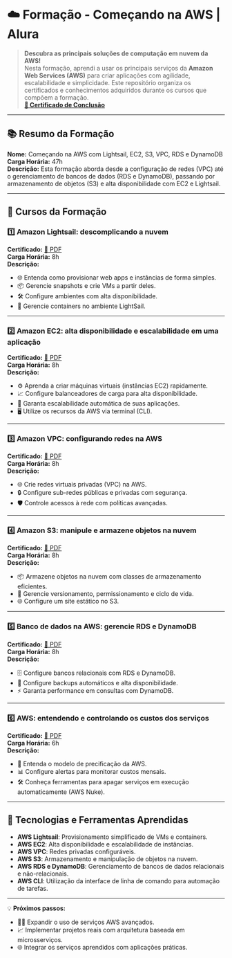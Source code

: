 # ☁️ Formação - Começando na AWS | Alura  

> **Descubra as principais soluções de computação em nuvem da AWS!**  
Nesta formação, aprendi a usar os principais serviços da **Amazon Web Services (AWS)** para criar aplicações com agilidade, escalabilidade e simplicidade. Este repositório organiza os certificados e conhecimentos adquiridos durante os cursos que compõem a formação.  
> **[🔗 Certificado de Conclusão](https://cursos.alura.com.br/degree/certificate/5a440b9f-4260-4595-af72-ff0e647c6d32?lang=pt_BR)**   

---

## 📚 Resumo da Formação  
**Nome:** Começando na AWS com Lightsail, EC2, S3, VPC, RDS e DynamoDB  
**Carga Horária:** 47h  
**Descrição:** Esta formação aborda desde a configuração de redes (VPC) até o gerenciamento de bancos de dados (RDS e DynamoDB), passando por armazenamento de objetos (S3) e alta disponibilidade com EC2 e Lightsail.  

---

## 📂 Cursos da Formação  

### 1️⃣ **Amazon Lightsail: descomplicando a nuvem**  
**Certificado:** [🔗 PDF](https://cursos.alura.com.br/certificate/ed4a8ced-c3e0-4c8a-82e3-85adf35aad48?lang=pt_BR)  
**Carga Horária:** 8h  
**Descrição:**  
- 🌐 Entenda como provisionar web apps e instâncias de forma simples.  
- 📦 Gerencie snapshots e crie VMs a partir deles.  
- 🛠️ Configure ambientes com alta disponibilidade.  
- 🚢 Gerencie containers no ambiente LightSail.  

---

### 2️⃣ **Amazon EC2: alta disponibilidade e escalabilidade em uma aplicação**  
**Certificado:** [🔗 PDF](https://cursos.alura.com.br/certificate/f4378b95-dd53-4929-82f8-424a8f297fa0?lang=pt_BR)  
**Carga Horária:** 8h  
**Descrição:**  
- ⚙️ Aprenda a criar máquinas virtuais (instâncias EC2) rapidamente.  
- 📈 Configure balanceadores de carga para alta disponibilidade.  
- 🔄 Garanta escalabilidade automática de suas aplicações.  
- 🖥️ Utilize os recursos da AWS via terminal (CLI).  

---

### 3️⃣ **Amazon VPC: configurando redes na AWS**  
**Certificado:** [🔗 PDF](https://cursos.alura.com.br/certificate/74a5a189-d543-490b-810c-26c967bbca75?lang=pt_BR)  
**Carga Horária:** 8h  
**Descrição:**  
- 🌐 Crie redes virtuais privadas (VPC) na AWS.  
- 🔒 Configure sub-redes públicas e privadas com segurança.  
- 🛡️ Controle acessos à rede com políticas avançadas.  

---

### 4️⃣ **Amazon S3: manipule e armazene objetos na nuvem**  
**Certificado:** [🔗 PDF](https://cursos.alura.com.br/certificate/a11f9666-742e-41a1-a363-83bd4e2fb576?lang=pt_BR)  
**Carga Horária:** 8h  
**Descrição:**  
- 📦 Armazene objetos na nuvem com classes de armazenamento eficientes.  
- 🔄 Gerencie versionamento, permissionamento e ciclo de vida.  
- 🌐 Configure um site estático no S3.  

---

### 5️⃣ **Banco de dados na AWS: gerencie RDS e DynamoDB**  
**Certificado:** [🔗 PDF](https://cursos.alura.com.br/certificate/836959ec-de7b-4292-962d-2e30648faf69?lang=pt_BR)  
**Carga Horária:** 8h  
**Descrição:**  
- 🗄️ Configure bancos relacionais com RDS e DynamoDB.  
- 💾 Configure backups automáticos e alta disponibilidade.  
- ⚡ Garanta performance em consultas com DynamoDB.  

---

### 6️⃣ **AWS: entendendo e controlando os custos dos serviços**  
**Certificado:** [🔗 PDF](https://cursos.alura.com.br/certificate/c06cb2dc-63a1-4cee-96f3-27b3808c1a31?lang=pt_BR)  
**Carga Horária:** 6h  
**Descrição:**  
- 💸 Entenda o modelo de precificação da AWS.  
- 📊 Configure alertas para monitorar custos mensais.  
- 🛠️ Conheça ferramentas para apagar serviços em execução automaticamente (AWS Nuke).  

---

## 🚀 Tecnologias e Ferramentas Aprendidas  
- **AWS Lightsail**: Provisionamento simplificado de VMs e containers.  
- **AWS EC2**: Alta disponibilidade e escalabilidade de instâncias.  
- **AWS VPC**: Redes privadas configuráveis.  
- **AWS S3**: Armazenamento e manipulação de objetos na nuvem.  
- **AWS RDS e DynamoDB**: Gerenciamento de bancos de dados relacionais e não-relacionais.  
- **AWS CLI**: Utilização da interface de linha de comando para automação de tarefas.  

---

💡 **Próximos passos:**  
- 🧑‍💻 Expandir o uso de serviços AWS avançados.  
- 📈 Implementar projetos reais com arquitetura baseada em microsserviços.  
- 🌐 Integrar os serviços aprendidos com aplicações práticas.  
